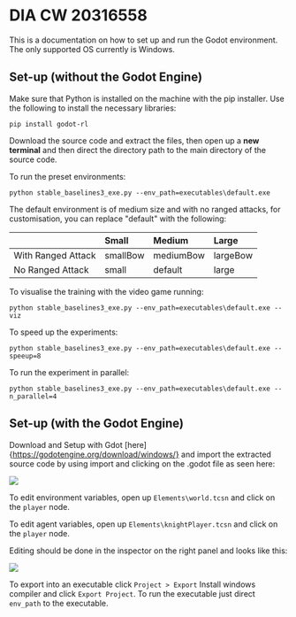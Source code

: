# DIA CW 20316558

This is a documentation on how to set up and run the Godot environment. The only supported OS currently is Windows.

## Set-up (without the Godot Engine)

Make sure that Python is installed on the machine with the pip installer. Use the following to install the necessary libraries:

`pip install godot-rl`

Download the source code and extract the files, then open up a **new terminal** and then direct the directory path to the main directory of the source code.

To run the preset environments:

`python stable_baselines3_exe.py --env_path=executables\default.exe`

The default environment is of medium size and with no ranged attacks, for customisation, you can replace "default" with the following:

|                    |Small     |Medium     |Large     |
|:-------------------|:---------|:----------|:---------|
|With Ranged Attack  |smallBow  |mediumBow  |largeBow  |
|No Ranged Attack    |small     |default    |large     |

To visualise the training with the video game running:

`python stable_baselines3_exe.py --env_path=executables\default.exe --viz`

To speed up the experiments:

`python stable_baselines3_exe.py --env_path=executables\default.exe --speeup=8`

To run the experiment in parallel:

`python stable_baselines3_exe.py --env_path=executables\default.exe --n_parallel=4`

## Set-up (with the Godot Engine)

Download and Setup with Gdot [here]{https://godotengine.org/download/windows/} and import the extracted source code by using import and clicking on the .godot file as seen here:

![](https://i.imgur.com/AGoMWxn.png)

To edit environment variables, open up `Elements\world.tcsn` and click on the `player` node.

To edit agent variables, open up `Elements\knightPlayer.tcsn` and click on the `player` node.

Editing should be done in the inspector on the right panel and looks like this:

![](https://i.imgur.com/aq5mUpj.png)

To export into an executable click `Project > Export` Install windows compiler and click `Export Project`. To run the executable just direct `env_path` to the executable.


